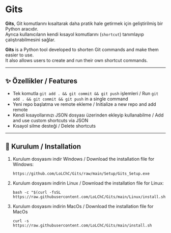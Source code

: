 # Gits

**Gits**, Git komutlarını kısaltarak daha pratik hale getirmek için geliştirilmiş bir Python aracıdır.  
Ayrıca kullanıcıların kendi kısayol komutlarını (`shortcut`) tanımlayıp çalıştırabilmesini sağlar.

**Gits** is a Python tool developed to shorten Git commands and make them easier to use.  
It also allows users to create and run their own shortcut commands.

---

## ✨ Özellikler / Features
- Tek komutla `git add . && git commit && git push` işlemleri / Run `git add . && git commit && git push` in a single command
- Yeni repo başlatma ve remote ekleme / Initialize a new repo and add remote
- Kendi kısayollarınızı JSON dosyası üzerinden ekleyip kullanabilme / Add and use custom shortcuts via JSON
- Kısayol silme desteği / Delete shortcuts

---

## 🚀 Kurulum / Installation
1. Kurulum dosyasını indir Windows / Download the installation file for Windows:
   ```bash
   https://github.com/LoLChC/Gits/raw/main/Setup/Gits_Setup.exe

2. Kurulum dosyasını indirin Linux / Download the installation file for Linux:
   ```
   bash -c "$(curl -fsSL https://raw.githubusercontent.com/LoLChC/Gits/main/Linux/install.sh)"

3. Kurulum dosyasını indirin MacOs / Download the installation file for MacOs
   ```
   curl -s https://raw.githubusercontent.com/LoLChC/Gits/main/install.sh